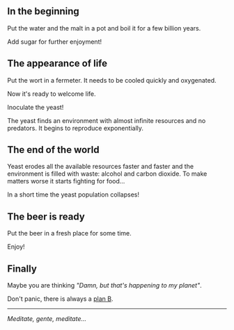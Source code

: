 ## In the beginning

Put the water and the malt in a pot and boil it for a few billion years.

Add sugar for further enjoyment!

## The appearance of life

Put the wort in a fermeter. It needs to be cooled quickly and oxygenated.

Now it's ready to welcome life.

Inoculate the yeast!

The yeast finds an environment with almost infinite resources and no predators. It begins to reproduce exponentially.

## The end of the world

Yeast erodes all the available resources faster and faster and the environment is filled with waste: alcohol and carbon dioxide. To make matters worse it starts fighting for food...

In a short time the yeast population collapses!

## The beer is ready

Put the beer in a fresh place for some time.

Enjoy!

## Finally

Maybe you are thinking *"Damn, but that's happening to my planet"*.

Don't panic, there is always a [plan B](https://pysimone.github.io/theendoftheworld/planetb).

---

*Meditate, gente, meditate...*
